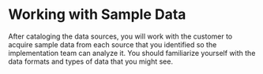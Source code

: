 # Working with Sample Data

After cataloging the data sources, you will work with the customer to acquire sample data from each source that you identified so the implementation team can analyze it. You should familiarize yourself with the data formats and types of data that you might see.




